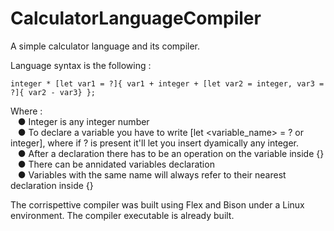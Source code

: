 # CalculatorLanguageCompiler
A simple calculator language and its compiler.

Language syntax is the following :
```
integer * [let var1 = ?]{ var1 + integer + [let var2 = integer, var3 = ?]{ var2 - var3} };  
```

Where :  
&nbsp;&nbsp;&nbsp;● Integer is any integer number  
&nbsp;&nbsp;&nbsp;● To declare a variable you have to write [let <variable_name> = ? or integer], where if ? is present it'll let you insert dyamically any integer.  
&nbsp;&nbsp;&nbsp;● After a declaration there has to be an operation on the variable inside {}  
&nbsp;&nbsp;&nbsp;● There can be annidated variables declaration  
&nbsp;&nbsp;&nbsp;● Variables with the same name will always refer to their nearest declaration inside {}  
  
    
The corrispettive compiler was built using Flex and Bison under a Linux environment.
The compiler executable is already built.    

